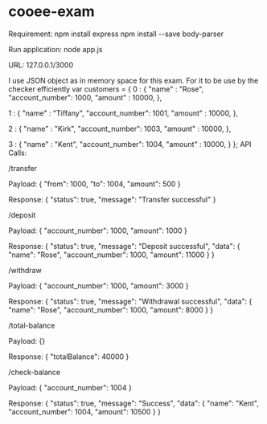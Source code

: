 # cooee-exam

Requirement:
npm install express
npm install --save body-parser

Run application:
node app.js

URL: 127.0.0.1/3000

I use JSON object as in memory space for this exam. For it to be use by the checker efficiently
var customers = {
  0 : {
    "name" : "Rose",
    "account_number": 1000,
    "amount" : 10000,
  },

  1 : {
    "name" : "Tiffany",
    "account_number": 1001,
    "amount" : 10000,
  },

  2 : {
    "name" : "Kirk",
    "account_number": 1003,
    "amount" : 10000,
  },

  3 : {
    "name" : "Kent",
    "account_number": 1004,
    "amount" : 10000,
  }
};
API Calls:

/transfer

  Payload:
    {
      "from": 1000,
      "to": 1004,
      "amount": 500
    }
    
  Response:
    {
      "status": true,
      "message": "Transfer successful"
    }

/deposit

  Payload:
    {
      "account_number": 1000,
      "amount": 1000
    }
    
  Response:
    {
        "status": true,
        "message": "Deposit successful",
        "data": {
            "name": "Rose",
            "account_number": 1000,
            "amount": 11000
        }
    }

/withdraw

  Payload:
    {
      "account_number": 1000,
      "amount": 3000
    }
    
  Response:
    {
      "status": true,
      "message": "Withdrawal successful",
      "data": {
          "name": "Rose",
          "account_number": 1000,
          "amount": 8000
      }
    }

/total-balance

  Payload:
    {}
    
  Response:
    {
      "totalBalance": 40000
    }

/check-balance

  Payload:
    {
      "account_number": 1004
    }
    
  Response:
    {
      "status": true,
      "message": "Success",
      "data": {
          "name": "Kent",
          "account_number": 1004,
          "amount": 10500
      }
    }
  
